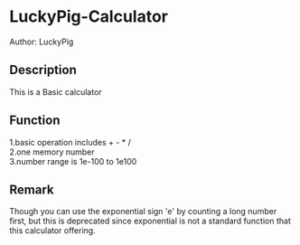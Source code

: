 # LuckyPig-Calculator
Author: LuckyPig

Description
-------------
This is a Basic calculator

Function
----------
1.basic operation includes + - * /<br>
2.one memory number<br>
3.number range is 1e-100 to 1e100

Remark
------
Though you can use the exponential sign 'e' by counting a long number first, but this is deprecated since exponential is not a standard function that this calculator offering.